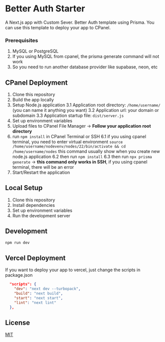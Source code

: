 # Better Auth Starter

A Next.js app with Custom Sever.
Better Auth template using Prisma.
You can use this template to deploy your app to CPanel.

### Prerequisites

1. MySQL or PostgreSQL
2. If you using MySQL from cpanel, the prisma generate command will not work
3. So you need to run another database provider like supabase, neon, etc

## CPanel Deployment

1. Clone this repository
1. Build the app locally
1. Setup Node.js application
   3.1 Application root directory: `/home/username/` (you can name it anything you want)
   3.2 Application url: your domain or subdomain
   3.3 Application startup file: `dist/server.js`
1. Set up environment variables
1. Upload files to CPanel File Manager → **Follow your application root directory**
1. run `npm install` in CPanel Terminal or SSH
   6.1 if you using cpanel terminal, you need to enter virtual environment
   `source /home/username/nodevenv/nodes/22/bin/activate && cd /home/username/nodes` this command usually show when you create new node.js application
   6.2 then run `npm install`
   6.3 then run `npx prisma generate` → **this command only works in SSH**, if you using cpanel terminal, there will be an error
1. Start/Restart the application

## Local Setup

1. Clone this repository
2. Install dependencies
3. Set up environment variables
4. Run the development server

## Development

```bash
npm run dev
```

## Vercel Deployment

If you want to deploy your app to vercel, just change the scripts in package.json

```json
  "scripts": {
    "dev": "next dev --turbopack",
    "build": "next build",
    "start": "next start",
    "lint": "next lint"
  },
```

## License

[MIT](https://choosealicense.com/licenses/mit/)
